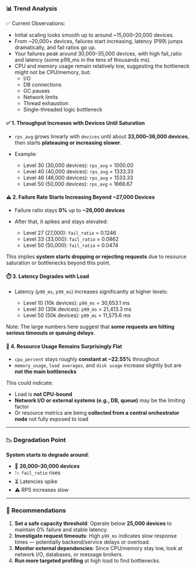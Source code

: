 ### 📊 **Trend Analysis**

✅ Current Observations:

- Initial scaling looks smooth up to around ~15,000–20,000 devices.
- From ~20,000+ devices, failures start increasing, latency (P99) jumps dramatically, and fail ratios go up.
- Your failures peak around 30,000–35,000 devices, with high fail_ratio and latency (some p99_ms in the tens of thousands ms).
- CPU and memory usage remain relatively low, suggesting the bottleneck might not be CPU/memory, but:
  - I/O
  - DB connections
  - GC pauses
  - Network limits
  - Thread exhaustion
  - Single-threaded logic bottleneck

#### ✅ **1. Throughput Increases with Devices Until Saturation**

* `rps_avg` grows linearly with `devices` until about **33,000–36,000 devices**, then starts **plateauing or increasing slower**.
* Example:

  * Level 30 (30,000 devices): `rps_avg` = 1000.00
  * Level 40 (40,000 devices): `rps_avg` = 1333.33
  * Level 46 (46,000 devices): `rps_avg` = 1533.33
  * Level 50 (50,000 devices): `rps_avg` = 1666.67

#### ⚠️ **2. Failure Rate Starts Increasing Beyond \~27,000 Devices**

* Failure ratio stays **0%** up to **\~26,000 devices**
* After that, it spikes and stays elevated:

  * Level 27 (27,000): `fail_ratio` = 0.1246
  * Level 33 (33,000): `fail_ratio` = 0.0862
  * Level 50 (50,000): `fail_ratio` = 0.0474

This implies **system starts dropping or rejecting requests** due to resource saturation or bottlenecks beyond this point.

#### ⏱️ **3. Latency Degrades with Load**

* Latency (`p90_ms`, `p99_ms`) increases significantly at higher levels:

  * Level 10 (10k devices): `p99_ms` = 30,653.1 ms
  * Level 30 (30k devices): `p99_ms` = 21,413.3 ms
  * Level 50 (50k devices): `p99_ms` = 11,575.6 ms

Note: The large numbers here suggest that **some requests are hitting serious timeouts or queuing delays**.

#### 🧠 **4. Resource Usage Remains Surprisingly Flat**

* `cpu_percent` stays roughly **constant at \~22.55%** throughout
* `memory_usage`, `load averages`, and `disk usage` increase slightly but are **not the main bottlenecks**

This could indicate:

* Load is **not CPU-bound**
* **Network I/O or external systems (e.g., DB, queue)** may be the limiting factor
* Or resource metrics are being **collected from a central orchestrator node** not fully exposed to load

---

### 📉 **Degradation Point**

**System starts to degrade around**:

* 🔁 **26,000–30,000 devices**
* 📉 `fail_ratio` rises
* ⏳ Latencies spike
* ⚠️ RPS increases slow

---

### 📌 **Recommendations**

1. **Set a safe capacity threshold**: Operate below **25,000 devices** to maintain 0% failure and stable latency.
2. **Investigate request timeouts**: High `p99_ms` indicates slow response times — potentially backend/service delays or overload.
3. **Monitor external dependencies**: Since CPU/memory stay low, look at network I/O, databases, or message brokers.
4. **Run more targeted profiling** at high load to find bottlenecks.